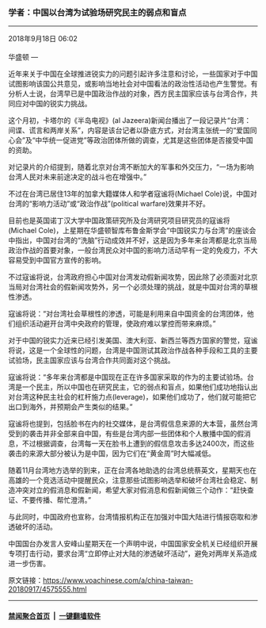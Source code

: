 ### 学者：中国以台湾为试验场研究民主的弱点和盲点
------------------------

<div class="published">
 <span class="date" title="中国时间">
  <time datetime="2018-09-18T06:02:59+08:00">
   2018年9月18日 06:02
  </time>
 </span>
</div>
<br/>
<div class="wsw">
 <span class="dateline">
  华盛顿 —
 </span>
 <p>
  近年来关于中国在全球推进锐实力的问题引起许多注意和讨论，一些国家对于中国试图影响该国公共意见，或影响当地社会对中国看法的政治性活动也产生警觉。有分析人士说，台湾早已是中国政治作战的对象，西方民主国家应该与台湾合作，共同应对中国的锐实力挑战。
 </p>
 <p>
  这个月初，卡塔尔的《半岛电视》(al Jazeera)新闻台播出了一段记录片“台湾：间谍、谎言和两岸关系”，内容是该台记者以卧底方式，对台湾主张统一的“爱国同心会”及“中华统一促进党”等政治团体所做的调查，尤其是这些团体是否接受中国的资助。
 </p>
 <p>
  对记录片的介绍提到，随着北京对台湾不断加大的军事和外交压力，“一场为影响台湾人民对未来前途决定的战斗也在增强中。”
 </p>
 <p>
  不过在台湾已居住13年的加拿大籍媒体人和学者寇谧将(Michael Cole)说，中国对台湾的“影响力活动”或“政治作战”(political warfare)效果并不好。
 </p>
 <p>
  目前也是英国诺丁汉大学中国政策研究所及台湾研究项目研究员的寇谧将(Michael Cole)，上星期在华盛顿智库布鲁金斯学会“中国锐实力与台湾”的座谈会中指出，中国对台湾的“洗脑”行动成效并不好，这是因为多年来台湾都是北京当局政治作战的首要对象，一般台湾民众对中国的影响力活动早有一定的免疫力，不大容易受到中国官方宣传的影响。
 </p>
 <p>
  不过寇谧将说，台湾政府担心中国对台湾发动假新闻攻势，因此除了必须面对北京当局对台湾社会的假新闻攻势外，另一个必须处理的挑战，就是中国对台湾的草根性渗透。
 </p>
 <p>
  寇谧将说：“对台湾社会草根性的渗透，可能是利用来自中国资金的台湾团体，他们组织活动避开台湾中央政府的管理，使政府难以掌控而带来麻烦。”
 </p>
 <p>
  对于中国的锐实力近来已经引发美国、澳大利亚、新西兰等西方国家的警觉，寇谧将说，这是一个全球性的问题，台湾是中国测试其政治作战各种手段和工具的主要试验场，民主国家应该与台湾合作共同面对这个挑战。
 </p>
 <p>
  寇谧将说：“多年来台湾都是中国现在正在许多国家采取的作为的主要试验场。台湾是一个民主，所以中国也在研究民主，它的弱点和盲点，如果他们成功地指认出对台湾这种民主社会的杠杆施力点(leverage)，如果他们成功了，他们就可能把它出口到海外，并预期会产生类似的结果。”
 </p>
 <p>
  寇谧将也提到，包括脸书在内的社交媒体，是台湾假信息来源的大本营，虽然台湾受到的袭击并非全部来自中国，有些是台湾内部一些团体和个人散播中国的假消息，不过根据调查，台湾每一天在脸书上遭到的假信息攻击多达2400次，而这些袭击的来源大部分被认为是中国，因为它们在“黄金周”时大幅减低。
 </p>
 <p>
  随着11月台湾地方选举的到来，正在台湾各地助选的台湾总统蔡英文，星期天也在高雄的一个竞选活动中提醒民众，注意那些试图影响选举和破坏台湾社会稳定、制造冲突对立的假消息和假新闻，希望大家对假消息和假新闻做三个动作：“赶快查证、不要传播、帮忙澄清。”
 </p>
 <p>
  与此同时，中国政府也宣称，台湾情报机构正在加强对中国大陆进行情报窃取和渗透破坏的活动。
 </p>
 <p>
  中国国台办发言人安峰山星期天在一个声明中说，中国国家安全机关已经组织开展专项打击行动，要求台湾“立即停止对大陆的渗透破坏活动”，避免对两岸关系造成进一步伤害。
 </p>
</div>

原文链接：https://www.voachinese.com/a/china-taiwan-20180917/4575555.html


------------------------
#### [禁闻聚合首页](https://github.com/gfw-breaker/banned-news/blob/master/README.md) &nbsp;|&nbsp;  [一键翻墙软件](https://github.com/gfw-breaker/nogfw/blob/master/README.md)